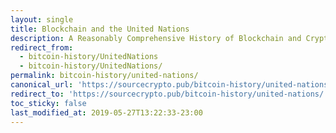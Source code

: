 ```yaml
---
layout: single
title: Blockchain and the United Nations
description: A Reasonably Comprehensive History of Blockchain and Cryptocurrency in the United Nations.
redirect_from: 
  - bitcoin-history/UnitedNations
  - bitcoin-history/UnitedNations/
permalink: bitcoin-history/united-nations/
canonical_url: 'https://sourcecrypto.pub/bitcoin-history/united-nations/'
redirect_to: 'https://sourcecrypto.pub/bitcoin-history/united-nations/'
toc_sticky: false
last_modified_at: 2019-05-27T13:22:33-23:00
---
```

